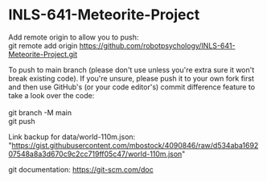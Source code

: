 # INLS-641-Meteorite-Project

Add remote origin to allow you to push:
<br>
git remote add origin https://github.com/robotpsychology/INLS-641-Meteorite-Project.git

To push to main branch (please don't use unless you're extra sure it won't break existing code). If you're unsure, please push it to your own fork first and then use GitHub's (or your code editor's) commit difference feature to take a look over the code:
<br>
<br>
git branch -M main
<br>
git push

Link backup for data/world-110m.json:
<br>
"https://gist.githubusercontent.com/mbostock/4090846/raw/d534aba169207548a8a3d670c9c2cc719ff05c47/world-110m.json"

git documentation: https://git-scm.com/doc
